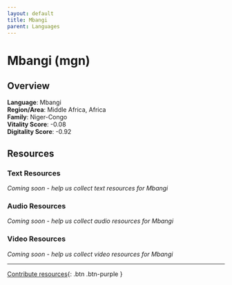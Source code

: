 ```yaml
---
layout: default
title: Mbangi
parent: Languages
---
```


# Mbangi (mgn)

## Overview

**Language**: Mbangi  
**Region/Area**: Middle Africa, Africa  
**Family**: Niger-Congo  
**Vitality Score**: -0.08  
**Digitality Score**: -0.92  

## Resources

### Text Resources
*Coming soon - help us collect text resources for Mbangi*

### Audio Resources
*Coming soon - help us collect audio resources for Mbangi*

### Video Resources
*Coming soon - help us collect video resources for Mbangi*

---

[Contribute resources](https://fairtrain.github.io/){: .btn .btn-purple }
